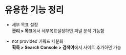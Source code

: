 # 유용한 기능 정리

- 세부 목표 설정  
**관리 > 목표**에서 세부목표설정하면 퍼널 분석 가능함

- not provided 키워드 세분화  
**획득 > Search Console > 검색어**에서 사이트 추가하면 가능
